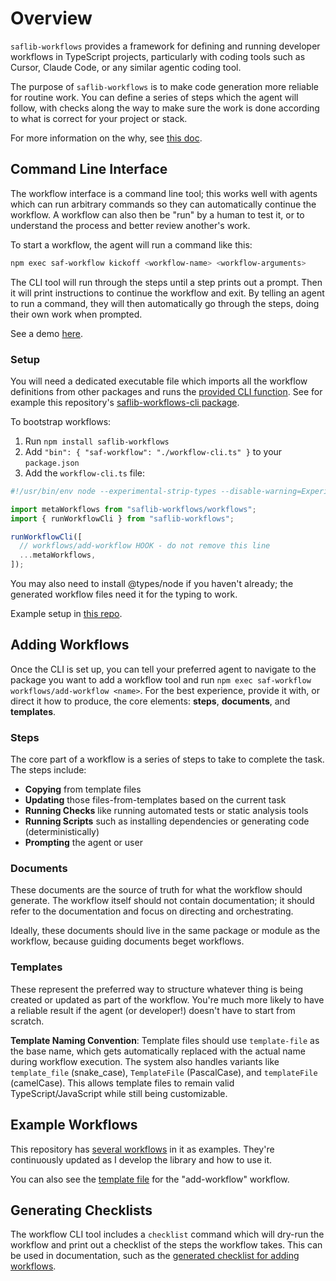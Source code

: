 # Overview

`saflib-workflows` provides a framework for defining and running developer workflows in TypeScript projects, particularly with coding tools such as Cursor, Claude Code, or any similar agentic coding tool.

The purpose of `saflib-workflows` is to make code generation more reliable for routine work. You can define a series of steps which the agent will follow, with checks along the way to make sure the work is done according to what is correct for your project or stack.

For more information on the why, see [this doc](https://docs.saf-demo.online/workflows.html).

## Command Line Interface

The workflow interface is a command line tool; this works well with agents which can run arbitrary commands so they can automatically continue the workflow. A workflow can also then be "run" by a human to test it, or to understand the process and better review another's work.

To start a workflow, the agent will run a command like this:

```bash
npm exec saf-workflow kickoff <workflow-name> <workflow-arguments>
```

The CLI tool will run through the steps until a step prints out a prompt. Then it will print instructions to continue the workflow and exit. By telling an agent to run a command, they will then automatically go through the steps, doing their own work when prompted.

See a demo [here](https://www.youtube.com/watch?v=p6jfG5JH7_8).

### Setup

You will need a dedicated executable file which imports all the workflow definitions from other packages and runs the [provided CLI function](./ref/functions/runWorkflowCli.md). See for example this repository's [saflib-workflows-cli package](https://github.com/sderickson/saflib/tree/main/workflows-cli).

To bootstrap workflows:

1. Run `npm install saflib-workflows`
2. Add `"bin": { "saf-workflow": "./workflow-cli.ts" }` to your `package.json`
3. Add the `workflow-cli.ts` file:

```ts
#!/usr/bin/env node --experimental-strip-types --disable-warning=ExperimentalWarning

import metaWorkflows from "saflib-workflows/workflows";
import { runWorkflowCli } from "saflib-workflows";

runWorkflowCli([
  // workflows/add-workflow HOOK - do not remove this line
  ...metaWorkflows,
]);
```

You may also need to install @types/node if you haven't already; the generated workflow files need it for the typing to work.

Example setup in [this repo](https://github.com/sderickson/test-workflows-package).

## Adding Workflows

Once the CLI is set up, you can tell your preferred agent to navigate to the package you want to add a workflow tool and run `npm exec saf-workflow workflows/add-workflow <name>`. For the best experience, provide it with, or direct it how to produce, the core elements: **steps**, **documents**, and **templates**.

### Steps

The core part of a workflow is a series of steps to take to complete the task. The steps include:

- **Copying** from template files
- **Updating** those files-from-templates based on the current task
- **Running Checks** like running automated tests or static analysis tools
- **Running Scripts** such as installing dependencies or generating code (deterministically)
- **Prompting** the agent or user

### Documents

These documents are the source of truth for what the workflow should generate. The workflow itself should not contain documentation; it should refer to the documentation and focus on directing and orchestrating.

Ideally, these documents should live in the same package or module as the workflow, because guiding documents beget workflows.

### Templates

These represent the preferred way to structure whatever thing is being created or updated as part of the workflow. You're much more likely to have a reliable result if the agent (or developer!) doesn't have to start from scratch.

**Template Naming Convention**: Template files should use `template-file` as the base name, which gets automatically replaced with the actual name during workflow execution. The system also handles variants like `template_file` (snake_case), `TemplateFile` (PascalCase), and `templateFile` (camelCase). This allows template files to remain valid TypeScript/JavaScript while still being customizable.

## Example Workflows

This repository has [several workflows](https://github.com/search?q=repo%3Asderickson%2Fsaflib+%22%3D+defineWorkflow%3C%22&type=code) in it as examples. They're continuously updated as I develop the library and how to use it.

You can also see the [template file](https://github.com/sderickson/saflib/blob/main/workflows/workflows/add-workflow.templates/template-file.ts) for the "add-workflow" workflow.

## Generating Checklists

The workflow CLI tool includes a `checklist` command which will dry-run the workflow and print out a checklist of the steps the workflow takes. This can be used in documentation, such as the [generated checklist for adding workflows](./workflows/add-workflow.md#checklist).
